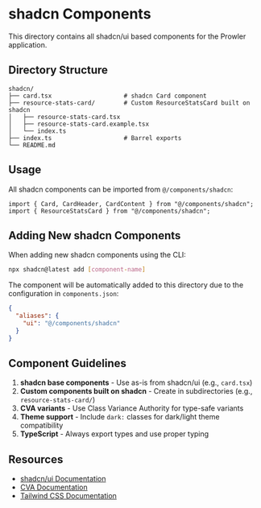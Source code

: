 # shadcn Components

This directory contains all shadcn/ui based components for the Prowler application.

## Directory Structure

```
shadcn/
├── card.tsx                    # shadcn Card component
├── resource-stats-card/        # Custom ResourceStatsCard built on shadcn
│   ├── resource-stats-card.tsx
│   ├── resource-stats-card.example.tsx
│   └── index.ts
├── index.ts                    # Barrel exports
└── README.md
```

## Usage

All shadcn components can be imported from `@/components/shadcn`:

```tsx
import { Card, CardHeader, CardContent } from "@/components/shadcn";
import { ResourceStatsCard } from "@/components/shadcn";
```

## Adding New shadcn Components

When adding new shadcn components using the CLI:

```bash
npx shadcn@latest add [component-name]
```

The component will be automatically added to this directory due to the configuration in `components.json`:

```json
{
  "aliases": {
    "ui": "@/components/shadcn"
  }
}
```

## Component Guidelines

1. **shadcn base components** - Use as-is from shadcn/ui (e.g., `card.tsx`)
2. **Custom components built on shadcn** - Create in subdirectories (e.g., `resource-stats-card/`)
3. **CVA variants** - Use Class Variance Authority for type-safe variants
4. **Theme support** - Include `dark:` classes for dark/light theme compatibility
5. **TypeScript** - Always export types and use proper typing

## Resources

- [shadcn/ui Documentation](https://ui.shadcn.com)
- [CVA Documentation](https://cva.style/docs)
- [Tailwind CSS Documentation](https://tailwindcss.com/docs)
